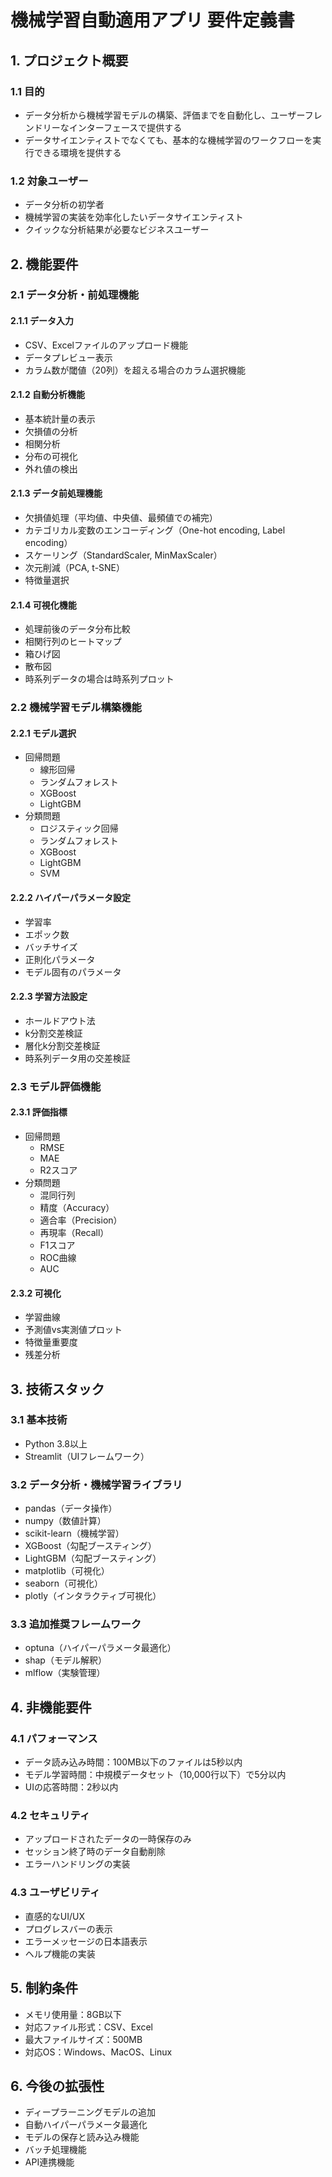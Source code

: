 # 機械学習自動適用アプリ 要件定義書

## 1. プロジェクト概要
### 1.1 目的
- データ分析から機械学習モデルの構築、評価までを自動化し、ユーザーフレンドリーなインターフェースで提供する
- データサイエンティストでなくても、基本的な機械学習のワークフローを実行できる環境を提供する

### 1.2 対象ユーザー
- データ分析の初学者
- 機械学習の実装を効率化したいデータサイエンティスト
- クイックな分析結果が必要なビジネスユーザー

## 2. 機能要件

### 2.1 データ分析・前処理機能
#### 2.1.1 データ入力
- CSV、Excelファイルのアップロード機能
- データプレビュー表示
- カラム数が閾値（20列）を超える場合のカラム選択機能

#### 2.1.2 自動分析機能
- 基本統計量の表示
- 欠損値の分析
- 相関分析
- 分布の可視化
- 外れ値の検出

#### 2.1.3 データ前処理機能
- 欠損値処理（平均値、中央値、最頻値での補完）
- カテゴリカル変数のエンコーディング（One-hot encoding, Label encoding）
- スケーリング（StandardScaler, MinMaxScaler）
- 次元削減（PCA, t-SNE）
- 特徴量選択

#### 2.1.4 可視化機能
- 処理前後のデータ分布比較
- 相関行列のヒートマップ
- 箱ひげ図
- 散布図
- 時系列データの場合は時系列プロット

### 2.2 機械学習モデル構築機能
#### 2.2.1 モデル選択
- 回帰問題
  - 線形回帰
  - ランダムフォレスト
  - XGBoost
  - LightGBM
- 分類問題
  - ロジスティック回帰
  - ランダムフォレスト
  - XGBoost
  - LightGBM
  - SVM

#### 2.2.2 ハイパーパラメータ設定
- 学習率
- エポック数
- バッチサイズ
- 正則化パラメータ
- モデル固有のパラメータ

#### 2.2.3 学習方法設定
- ホールドアウト法
- k分割交差検証
- 層化k分割交差検証
- 時系列データ用の交差検証

### 2.3 モデル評価機能
#### 2.3.1 評価指標
- 回帰問題
  - RMSE
  - MAE
  - R2スコア
- 分類問題
  - 混同行列
  - 精度（Accuracy）
  - 適合率（Precision）
  - 再現率（Recall）
  - F1スコア
  - ROC曲線
  - AUC

#### 2.3.2 可視化
- 学習曲線
- 予測値vs実測値プロット
- 特徴量重要度
- 残差分析

## 3. 技術スタック

### 3.1 基本技術
- Python 3.8以上
- Streamlit（UIフレームワーク）

### 3.2 データ分析・機械学習ライブラリ
- pandas（データ操作）
- numpy（数値計算）
- scikit-learn（機械学習）
- XGBoost（勾配ブースティング）
- LightGBM（勾配ブースティング）
- matplotlib（可視化）
- seaborn（可視化）
- plotly（インタラクティブ可視化）

### 3.3 追加推奨フレームワーク
- optuna（ハイパーパラメータ最適化）
- shap（モデル解釈）
- mlflow（実験管理）

## 4. 非機能要件

### 4.1 パフォーマンス
- データ読み込み時間：100MB以下のファイルは5秒以内
- モデル学習時間：中規模データセット（10,000行以下）で5分以内
- UIの応答時間：2秒以内

### 4.2 セキュリティ
- アップロードされたデータの一時保存のみ
- セッション終了時のデータ自動削除
- エラーハンドリングの実装

### 4.3 ユーザビリティ
- 直感的なUI/UX
- プログレスバーの表示
- エラーメッセージの日本語表示
- ヘルプ機能の実装

## 5. 制約条件
- メモリ使用量：8GB以下
- 対応ファイル形式：CSV、Excel
- 最大ファイルサイズ：500MB
- 対応OS：Windows、MacOS、Linux

## 6. 今後の拡張性
- ディープラーニングモデルの追加
- 自動ハイパーパラメータ最適化
- モデルの保存と読み込み機能
- バッチ処理機能
- API連携機能 